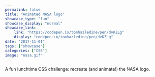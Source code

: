 ```yaml
---
permalink: false
title: "Animated NASA logo"
showcase_type: "fun"
showcase_display: "normal"
showcase_link:
    link: "https://codepen.io/tomhazledine/pen/dvKZLg"
    display: "codepen.io/tomhazledine/pen/dvKZLg"
date: "2017-11-01"
tags: ["showcase"]
categories: ["CSS"]
image: "nasa.gif"
---
```

A fun lunchtime CSS challenge: recreate (and animate!) the NASA logo.